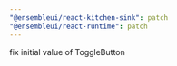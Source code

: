 ```yaml
---
"@ensembleui/react-kitchen-sink": patch
"@ensembleui/react-runtime": patch
---
```


fix initial value of ToggleButton
